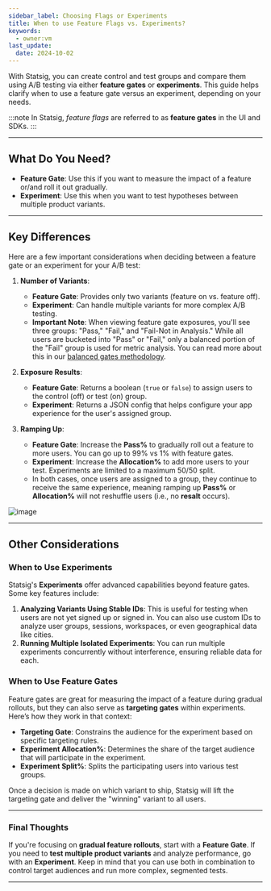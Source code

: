 ```yaml
---
sidebar_label: Choosing Flags or Experiments
title: When to use Feature Flags vs. Experiments?
keywords:
  - owner:vm
last_update:
  date: 2024-10-02
---
```


With Statsig, you can create control and test groups and compare them using A/B testing via either **feature gates** or **experiments**. This guide helps clarify when to use a feature gate versus an experiment, depending on your needs.

:::note
In Statsig, _feature flags_ are referred to as **feature gates** in the UI and SDKs.
:::

---

## What Do You Need?

- **Feature Gate**: Use this if you want to measure the impact of a feature or/and roll it out gradually.
- **Experiment**: Use this when you want to test hypotheses between multiple product variants.

---

## Key Differences

Here are a few important considerations when deciding between a feature gate or an experiment for your A/B test:

1. **Number of Variants**:
   - **Feature Gate**: Provides only two variants (feature on vs. feature off).
   - **Experiment**: Can handle multiple variants for more complex A/B testing.
   - **Important Note**: When viewing feature gate exposures, you'll see three groups: "Pass," "Fail," and "Fail-Not in Analysis." While all users are bucketed into "Pass" or "Fail," only a balanced portion of the "Fail" group is used for metric analysis. You can read more about this in our [balanced gates methodology](/feature-flags/view-exposures#gate-exposures).

2. **Exposure Results**:
   - **Feature Gate**: Returns a boolean (`true` or `false`) to assign users to the control (off) or test (on) group.
   - **Experiment**: Returns a JSON config that helps configure your app experience for the user's assigned group.

3. **Ramping Up**:
   - **Feature Gate**: Increase the **Pass%** to gradually roll out a feature to more users. You can go up to 99% vs 1% with feature gates.
   - **Experiment**: Increase the **Allocation%** to add more users to your test. Experiments are limited to a maximum 50/50 split.
   - In both cases, once users are assigned to a group, they continue to receive the same experience, meaning ramping up **Pass%** or **Allocation%** will not reshuffle users (i.e., no **resalt** occurs).

![image](https://user-images.githubusercontent.com/1315028/158034863-71cc65ea-8833-47e8-a277-89119f7a00ab.png)

---

## Other Considerations

### When to Use Experiments

Statsig's **Experiments** offer advanced capabilities beyond feature gates. Some key features include:
1. **Analyzing Variants Using Stable IDs**: This is useful for testing when users are not yet signed up or signed in. You can also use custom IDs to analyze user groups, sessions, workspaces, or even geographical data like cities.
2. **Running Multiple Isolated Experiments**: You can run multiple experiments concurrently without interference, ensuring reliable data for each.

### When to Use Feature Gates

Feature gates are great for measuring the impact of a feature during gradual rollouts, but they can also serve as **targeting gates** within experiments. Here’s how they work in that context:
- **Targeting Gate**: Constrains the audience for the experiment based on specific targeting rules.
- **Experiment Allocation%**: Determines the share of the target audience that will participate in the experiment.
- **Experiment Split%**: Splits the participating users into various test groups.

Once a decision is made on which variant to ship, Statsig will lift the targeting gate and deliver the "winning" variant to all users.

---

### Final Thoughts
If you're focusing on **gradual feature rollouts**, start with a **Feature Gate**. If you need to **test multiple product variants** and analyze performance, go with an **Experiment**. Keep in mind that you can use both in combination to control target audiences and run more complex, segmented tests.

---
